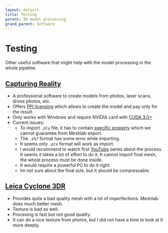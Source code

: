 ```yaml
---
layout: default
title: Testing
parent: 3D model processing
grand_parent: Software
---
```


# Testing
Other useful software that might help with the model processing in the whole pipeline.

## [Capturing Reality](https://www.capturingreality.com/)
* A professional software to create models from photos, laser scans, drone photos, etc.
* Offers [PPI licensing](https://www.capturingreality.com/Products) which allows to create the model and pay only for the result.
* Only works with Windows and require NVIDIA card with [CUDA 3.0+](https://support.capturingreality.com/hc/en-us/articles/115001524071-OS-and-hardware-requirements)
* Current issues:
    * To import `.ply` file, it has to contain [specific property](https://support.capturingreality.com/hc/en-us/community/posts/360009516459-Is-it-possible-to-import-unregistered-PLY-format-point-clouds-) which we cannot guarantee from Meshlab export.
    * The `.e57` format has some error while importing.
    * It seems only `.ptx` format will work as import.
    * I would recommend to watch first [YouTube](https://www.youtube.com/watch?v=y3aNUBckwnE&list=PL56jeA0rCS3LWuahdfIFWp1d0WDuEKVqe&index=28) series about the process. It seems it takes a lot of effort to do it. It cannot import final mesh, the whole process must be done inside.
    * It would require a powerful PC to do it right.
    * Im not sure about the final size, but it should be compressable.

## [Leica Cyclone 3DR](https://leica-geosystems.com/products/laser-scanners/software/leica-cyclone/leica-cyclone-3dr)
* Provides quite a bad quality mesh with a lot of imperfections. Meshlab does much better mesh.
* Texture is bad as well.
* Procesing is fast but not good quality. 
* It can do a nice texture from photos, but I did not have a time to look at it more deeply.
